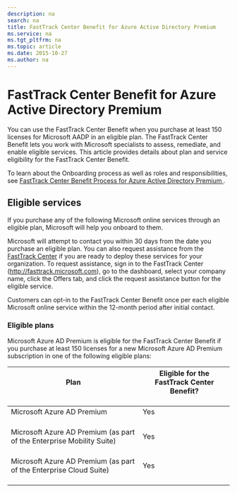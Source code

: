 ```yaml
---
description: na
search: na
title: FastTrack Center Benefit for Azure Active Directory Premium
ms.service: na
ms.tgt_pltfrm: na
ms.topic: article
ms.date: 2015-10-27
ms.author: na
---
```

# FastTrack Center Benefit for Azure Active Directory Premium
You can use the FastTrack Center Benefit when you purchase at least 150 licenses for Microsoft AADP in an eligible plan. The FastTrack Center Benefit lets you work with Microsoft specialists to assess, remediate, and enable eligible services. This article provides details about plan and service eligibility for the FastTrack Center Benefit.

To learn about the Onboarding process as well as roles and responsibilities, see [FastTrack Center Benefit Process for Azure Active Directory Premium ](../Topic/FastTrack_Center_Benefit_Process_for_Azure_Active_Directory_Premium_.md).

## Eligible services
If you purchase any of the following Microsoft online services through an eligible plan, Microsoft will help you onboard to them.

Microsoft will attempt to contact you within 30 days from the date you purchase an eligible plan. You can also request assistance from the [FastTrack Center](http://fasttrack.microsoft.com/) if you are ready to deploy these services for your organization. To request assistance, sign in to the FastTrack Center (http://fasttrack.microsoft.com), go to the dashboard, select your company name, click the Offers tab, and click the request assistance button for the eligible service.

Customers can opt-in to the FastTrack Center Benefit once per each eligible Microsoft online service within the 12-month period after initial contact.

### Eligible plans
Microsoft Azure AD Premium is eligible for the FastTrack Center Benefit if you purchase at least 150 licenses for a new Microsoft Azure AD Premium subscription in one of the following eligible plans:

|Plan <br /> <br />|Eligible for the FastTrack Center Benefit? <br /> <br />|
|--------|----------------------------------------------|
|Microsoft Azure AD Premium <br /> <br />|Yes <br /> <br />|
|Microsoft Azure AD Premium (as part of the Enterprise Mobility Suite) <br /> <br />|Yes <br /> <br />|
|Microsoft Azure AD Premium (as part of the Enterprise Cloud Suite) <br /> <br />|Yes <br /> <br />|
